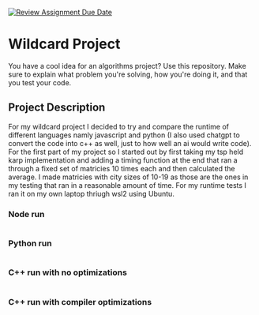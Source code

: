 [![Review Assignment Due Date](https://classroom.github.com/assets/deadline-readme-button-24ddc0f5d75046c5622901739e7c5dd533143b0c8e959d652212380cedb1ea36.svg)](https://classroom.github.com/a/tTztJ7yI)
# Wildcard Project

You have a cool idea for an algorithms project? Use this repository. Make sure
to explain what problem you're solving, how you're doing it, and that you test
your code.


## Project Description
For my wildcard project I decided to try and compare the runtime of different languages namly javascript and python (I also used chatgpt to convert the code into c++ as well, just to how well an ai would write code). For the first part of my project so I started out by first taking my tsp held karp implementation and adding a timing function at the end that ran a through a fixed set of matricies 10 times each and then calculated the average. I made matricies with city sizes of 10-19 as those are the ones in my testing that ran in a reasonable amount of time. For my runtime tests I ran it on my own laptop thriugh wsl2 using Ubuntu. 

### Node run
```

```

### Python run
```

```

### C++ run with no optimizations
```

```

### C++ run with compiler optimizations
```

```
